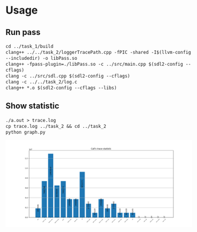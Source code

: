 # Usage

## Run pass

```shell
cd ../task_1/build
clang++ ../../task_2/loggerTracePath.cpp -fPIC -shared -I$(llvm-config --includedir) -o libPass.so
clang++ -fpass-plugin=./libPass.so -c ../src/main.cpp $(sdl2-config --cflags)
clang -c ../src/sdl.cpp $(sdl2-config --cflags)
clang -c ../../task_2/log.c
clang++ *.o $(sdl2-config --cflags --libs)
```

## Show statistic
```shell
./a.out > trace.log
cp trace.log ../task_2 && cd ../task_2
python graph.py
```

![trace statistic](./trace.png)